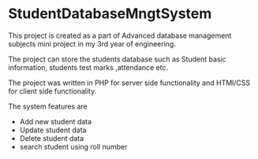 StudentDatabaseMngtSystem
=========================

This project is created as a part of Advanced database management subjects mini project in my 3rd year of engineering. 

The project can store the students database such as Student basic information, students test marks ,attendance etc.

The project was written in PHP for server side functionality and HTMl/CSS for client side functionality.

The system features are

- Add new student data
- Update student data
- Delete student data
- search student using roll number

